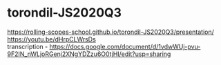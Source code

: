 # torondil-JS2020Q3
https://rolling-scopes-school.github.io/torondil-JS2020Q3/presentation/ </br>
https://youtu.be/dHrpCLWrsDs </br>
transcription - https://docs.google.com/document/d/1vdwWUj-pvu-9F2IN_nWLjoRGenj2XNgYDZzu6O0tjHI/edit?usp=sharing
